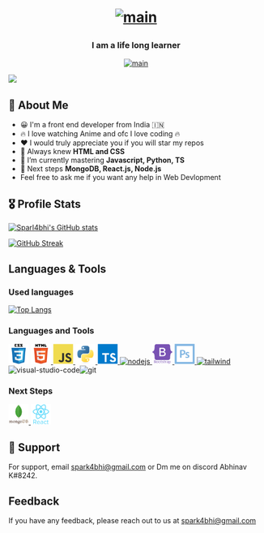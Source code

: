 # <p align="center"> <a href="" target="_blank" rel="noreferrer"> <img src="https://readme-typing-svg.demolab.com?font=Fira+Code&size=31&duration=2000&pause=1000&color=36BCF7FF&center=true&vCenter=true&width=435&height=45&lines=Hi+%F0%9F%91%8B%2C+I'm+Abhinav+Kumar" alt="main" /></a> 
<h3 align="center">I am a life long learner</h3>


<p align="center"> <a href="" target="_blank" rel="noreferrer"> <img src="https://user-images.githubusercontent.com/101919895/195373627-4cffbb03-102c-4ce7-86b0-eadd1233162d.gif" alt="main" /></a> 
<a href="https://www.w3.org/html/" target="_blank" rel="noreferrer">

<a href="">![](https://komarev.com/ghpvc/?username=Spark4bhi&style=for-the-badge)</a>


## 🚀 About Me
- 😀 I'm a front end developer from India 🇮🇳
- 🔥 I love watching Anime and ofc I love coding 🔥
- ❤️‍ I would truly appreciate you if you will star my repos 
- 🎯 Always knew **HTML and CSS**
- 🎯 I’m currently mastering **Javascript, Python, TS** 
- 🎯 Next steps **MongoDB, React.js, Node.js**
- Feel free to ask me if you want any help in Web Devlopment


##  🎖️ Profile Stats

[![Sparl4bhi's GitHub stats](https://github-readme-stats.vercel.app/api?username=Spark4bhi&show_icons=true&theme=midnight-purple)](https://github.com/Spark4bhi/Spark4bhi)
 

[![GitHub Streak](https://streak-stats.demolab.com?user=Spark4bhi&theme=midnight-purple)](https://git.io/streak-stats)

## Languages & Tools 

### Used languages
[![Top Langs](https://github-readme-stats.vercel.app/api/top-langs/?username=Spark4bhi&layout=compac&show_icons=true&theme=midnight-purple)](https://github.com/Spark4bhi/github-readme-stats)

### Languages and Tools
<p align="left"> <a href="https://www.w3schools.com/css/" target="_blank" rel="noreferrer"> <img src="https://raw.githubusercontent.com/devicons/devicon/master/icons/css3/css3-original-wordmark.svg" alt="css3" width="40" height="40"/></a> 
<a href="https://www.w3.org/html/" target="_blank" rel="noreferrer"> <img src="https://raw.githubusercontent.com/devicons/devicon/master/icons/html5/html5-original-wordmark.svg" alt="html5" width="40" height="40"/> </a> <a href="https://developer.mozilla.org/en-US/docs/Web/JavaScript" target="_blank" rel="noreferrer"> <img src="https://raw.githubusercontent.com/devicons/devicon/master/icons/javascript/javascript-original.svg" alt="javascript" width="40" height="40"/>
<a href="https://www.python.org" target="_blank" rel="noreferrer"> <img src="https://raw.githubusercontent.com/devicons/devicon/master/icons/python/python-original.svg" alt="python" width="40" height="40"/> </a> <a href="https://www.typescriptlang.org/" target="_blank" rel="noreferrer"> <img src="https://raw.githubusercontent.com/devicons/devicon/master/icons/typescript/typescript-original.svg" alt="typescript" width="40" height="40"/> </a> <a href="https://nodejs.org" target="_blank" rel="noreferrer"> <img src="https://nodejs.org/static/images/logo.svg" alt="nodejs" width="40" height="40"/> </a>  <a href="https://www.photoshop.com/en" target="_blank" rel="noreferrer"> </a><a href="https://getbootstrap.com" target="_blank" rel="noreferrer"> <img src="https://raw.githubusercontent.com/devicons/devicon/master/icons/bootstrap/bootstrap-plain-wordmark.svg" alt="bootstrap" width="40" height="40"/> </a> <a href="https://git-scm.com/" target="_blank" rel="noreferrer">  </a> <a href="https://www.photoshop.com/en" target="_blank" rel="noreferrer"> <img src="https://raw.githubusercontent.com/devicons/devicon/master/icons/photoshop/photoshop-line.svg" alt="photoshop" width="40" height="40"/> </a> <a href="https://tailwindcss.com/" target="_blank" rel="noreferrer"> <img src="https://www.vectorlogo.zone/logos/tailwindcss/tailwindcss-icon.svg" alt="tailwind" width="40" height="40"/> </a> <img src="https://upload.wikimedia.org/wikipedia/commons/9/9a/Visual_Studio_Code_1.35_icon.svg" alt="visual-studio-code" width="40" height="40"/><img src="https://www.vectorlogo.zone/logos/git-scm/git-scm-icon.svg" alt="git" width="40" height="40"/>

### Next Steps
<p align="left"> <a href="https://gitarget="_blank" rel="noreferrer">  </a> <a href="https://www.mongodb.com/" target="_blank" rel="noreferrer"> <img src="https://raw.githubusercontent.com/devicons/devicon/master/icons/mongodb/mongodb-original-wordmark.svg" alt="mongodb" width="40" height="40"/> </a> <a href="https://reactjs.org/" target="_blank" rel="noreferrer"> <img src="https://raw.githubusercontent.com/devicons/devicon/master/icons/react/react-original-wordmark.svg" alt="react" width="40" height="40"/> </a> </p>


## 📢 Support

For support, email spark4bhi@gmail.com or Dm me on discord Abhinav K#8242.


## Feedback

If you have any feedback, please reach out to us at spark4bhi@gmail.com
